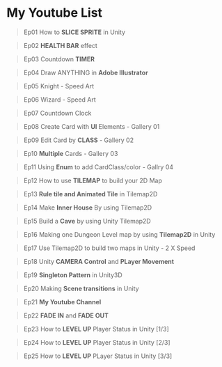 # My Youtube List

> Ep01 How to **SLICE SPRITE** in Unity

> Ep02 **HEALTH BAR** effect

> Ep03 Countdown **TIMER**

> Ep04 Draw ANYTHING in **Adobe Illustrator**

> Ep05 Knight - Speed Art

> Ep06 Wizard - Speed Art

> Ep07 Countdown Clock

> Ep08 Create Card with **UI** Elements - Gallery 01

> Ep09 Edit Card by **CLASS** - Gallery 02

> Ep10 **Multiple** Cards - Gallery 03

> Ep11 Using **Enum** to add CardClass/color - Gallry 04

> Ep12 How to use **TILEMAP** to build your 2D Map

> Ep13 **Rule tile and Animated Tile** in Tilemap2D

> Ep14 Make **Inner House** By using Tilemap2D

> Ep15 Build a **Cave** by using Unity Tilemap2D

> Ep16 Making one Dungeon Level map by using **Tilemap2D** in Unity

> Ep17 Use Tilemap2D to build two maps in Unity - 2 X Speed

> Ep18 Unity **CAMERA Control** and **PLayer Movement**

> Ep19 **Singleton Pattern** in Unity3D

> Ep20 Making **Scene transitions** in Unity

> Ep21 **My Youtube Channel**

> Ep22 **FADE IN** and **FADE OUT**

> Ep23 How to **LEVEL UP** Player Status in Unity [1/3]

> Ep24 How to **LEVEL UP** Player Status in Unity [2/3]

> Ep25 How to **LEVEL UP** PLayer Status in Unity [3/3]
